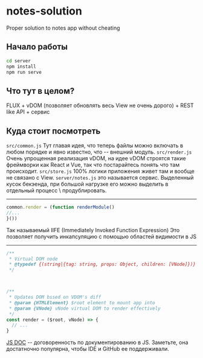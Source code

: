# notes-solution
Proper solution to notes app without cheating

## Начало работы
```bash
cd server
npm install
npm run serve
```

## Что тут в целом?
FLUX + vDOM (позволяет обновлять весь View не очень дорого) + REST like API + сервис

## Куда стоит посмотреть
`src/common.js` Тут главая идея, что теперь файлы можно включать в любом порядке и явно известно, что -- внешний модуль.
`src/render.js` Очень упрощенная реализация vDOM, на идее vDOM строятся такие фреймворки как React и Vue, 
так что постарайтесь понять что там происходит.
`src/store.js` 100% логики приложения живет там и вообще не связано с View.
`server/notes.js` это называется сервис. Выделенный кусок бекэенда, при большой нагрузке 
его можно выделить в отдельный процесс \ продублировать.

---

```js
common.render = (function renderModule() 
//...
}())
```
Так называемый IIFE (Immediately Invoked Function Expression) Это позволяет получить инкапсуляцию с помощью областей видимости в JS

---

```js
/**
 * Virtual DOM node
 * @typedef {(string|{tag: string, props: Object, children: [VNode]})} VNode
 */



/**
 * Updates DOM bssed on VDOM's diff
 * @param {HTMLElement} $root element to mount app into
 * @param {VNode} vNode virtual DOM to render effectively
 */
const render = ($root, vNode) => {
  // ...
}
```

[JS DOC](http://usejsdoc.org/index.html) -- договоренность по документированию в JS. 
Заметьте, она достатночно популярна, чтобы IDE и GitHub ее поддерживали.

